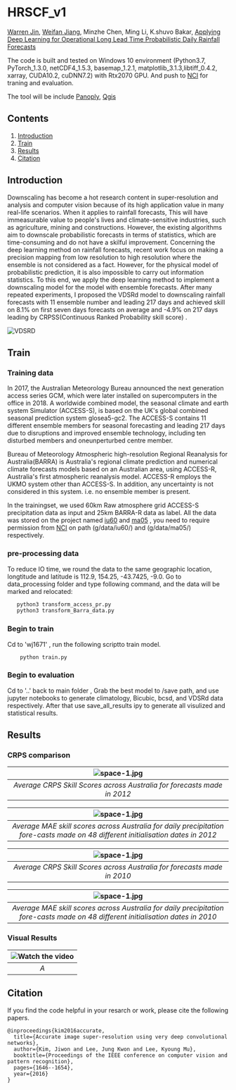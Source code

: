 # HRSCF_v1


[Warren Jin](https://people.csiro.au/J/W/Warren-Jin), [Weifan Jiang](https://www.linkedin.com/in/jeffery-jiang-3b966615a/), Minzhe Chen, Ming Li, K.shuvo Bakar,
[Applying Deep Learning for Operational Long Lead Time Probabilistic Daily Rainfall Forecasts](https://github.com/JiangWeiFanAI/HRSCF/blob/main/Applying%20Deep%20Learning%20for%20Operational%20Long%20Lead%20Time%20Probabilistic%20Daily%20Rainfall%20Forecasts.pdf)


The code is built and tested on Windows 10  environment (Python3.7, PyTorch_1.3.0, netCDF4_1.5.3, basemap_1.2.1, matplotlib_3.1.3,libtiff_0.4.2, xarray, CUDA10.2, cuDNN7.2) with Rtx2070 GPU. And push to [NCI](https://nci.org.au/) for traning and evaluation.

The tool will be include [Panoply](https://www.giss.nasa.gov/tools/panoply/), [Qgis](https://qgis.org/en/site/)





## Contents
1. [Introduction](#introduction)
2. [Train](#train)
3. [Results](#results)
4. [Citation](#citation)


## Introduction
Downscaling has become a hot research content in super-resolution and analysis and computer vision because of its high application value in many real-life scenarios. When it applies to rainfall forecasts, This will have immeasurable value to people's lives and climate-sensitive industries, such as agriculture, mining and constructions. However, the existing algorithms aim to downscale probabilistic forecasts in terms of statistics, which are time-consuming and do not have a skilful improvement. Concerning the deep learning method on rainfall forecasts, recent work focus on making a precision mapping from low resolution to high resolution where the ensemble is not considered as a fact. However, for the physical model of probabilistic prediction, it is also impossible to carry out information statistics. To this end, we apply the deep learning method to implement a downscaling model for the model with ensemble forecasts. After many repeated experiments, I proposed the VDSRd model to downscaling rainfall forecasts with 11 ensemble number and leading 217 days and achieved skill on 8.1\% on first seven days forecasts on average and -4.9\% on 217 days leading by CRPSS(Continuous Ranked Probability skill score) .

![VDSRD](/data/img/net.png)


## Train
### Training data 

In 2017, the Australian Meteorology Bureau announced the next generation access series GCM, which were later installed on supercomputers in the office in 2018. A worldwide combined model, the seasonal climate and earth system Simulator (ACCESS-S), is based on the UK's global combined seasonal prediction system glosea5-gc2. The ACCESS-S contains 11 different ensemble members for seasonal forecasting and leading 217 days due to disruptions and improved ensemble technology,  including ten disturbed members and oneunperturbed centre member. 



Bureau of Meteorology Atmospheric high-resolution Regional Reanalysis for Australia(BARRA) is Australia's regional climate prediction and numerical climate forecasts models based on an Australian area, using ACCESS-R, Australia's first atmospheric reanalysis model. ACCESS-R employs the UKMO system other than ACCESS-S. In addition, any uncertainty is not considered in this system. i.e. no ensemble member is present.

In the trainingset, we used 60km Raw atmosphere grid ACCESS-S precipitation data as input and 25km BARRA-R data as label.
All the data was stored on the project named [iu60](http://poama.bom.gov.au/) and [ma05](http://www.bom.gov.au/clim_data/rrp/BARRA_sample/)
, you need to require permission from [NCI](https://nci.org.au/) on path (g/data/iu60/) and (g/data/ma05/) respectively.


### pre-processing data
To reduce IO time, we round the data to the same geographic location, longtitude and latitude is 112.9, 154.25, -43.7425, -9.0. Go to data_processing folder and type following command, and the data will be marked and relocated:

 ```bash
    python3 transform_access_pr.py
    python3 transform_Barra_data.py

 ```

### Begin to train



Cd to 'wj1671' , run the following scriptto train model.


```bash
    python train.py 
```

### Begin to evaluation
Cd to '..' back to main folder , Grab the best model to /save path, and use jupyter notebooks to generate climatology, Bicubic, bcsd, and VDSRd data respectively.
After that use save_all_results ipy to generate all visulized and statistical results.


## Results
### CRPS comparison
| ![space-1.jpg](/data/img/crps2012_whole_mean.png) | 
|:--:| 
| *Average CRPS Skill Scores across Australia for forecasts made in 2012* |


| ![space-1.jpg](/data/img/mae2012_whole_mean.png) | 
|:--:| 
| *Average MAE skill scores across Australia for daily precipitation fore-casts made on 48 different initialisation dates in 2012* |


| ![space-1.jpg](/data/img/crps2010_whole_mean.png) | 
|:--:| 
| *Average CRPS Skill Scores across Australia for forecasts made in 2010* |


| ![space-1.jpg](/data/img/mae2010_whole_mean.png) | 
|:--:| 
| *Average MAE skill scores across Australia for daily precipitation fore-casts made on 48 different initialisation dates in 2010* |


### Visual Results

| ![Watch the video](/data/img/2012_by_time_serise_fps5_ver0.1.gif) | 
|:--:| 
| *A* |


## Citation
If you find the code helpful in your resarch or work, please cite the following papers.
```
@inproceedings{kim2016accurate,
  title={Accurate image super-resolution using very deep convolutional networks},
  author={Kim, Jiwon and Lee, Jung Kwon and Lee, Kyoung Mu},
  booktitle={Proceedings of the IEEE conference on computer vision and pattern recognition},
  pages={1646--1654},
  year={2016}
}
```
